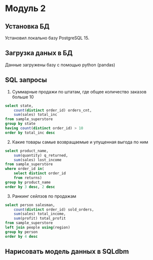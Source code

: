 # **Модуль 2**
## **Установка БД**
Установил локально базу PostgreSQL 15.
## **Загрузка даных в БД**
Данные загружены базу с помощью python (pandas)
## **SQL запросы**
1. Суммарные продажи по штатам, где общее количество заказов больше 10
```sql
select state,
	count(distinct order_id) orders_cnt,
	sum(sales) total_inc
from sample_superstore
group by state
having count(distinct order_id) > 10
order by total_inc desc
```
2. Какие товары самые возвращаемые и упущенная выгода по ним
```sql
select product_name,
	sum(quantity) q_returned,
	sum(sales) lost_income
from sample_superstore
where order_id in(
	select distinct order_id
	from returns)
group by product_name
order by 3 desc, 2 desc
```
3. Ранкинг сейлзов по продажам
```sql
select person salesman,
	count(distinct order_id) sold_orders,
	sum(sales) total_income,
	sum(profit) total_profit
from sample_superstore
left join people using(region)
group by person
order by 4 desc
```
## **Нарисовать модель данных в SQLdbm**

